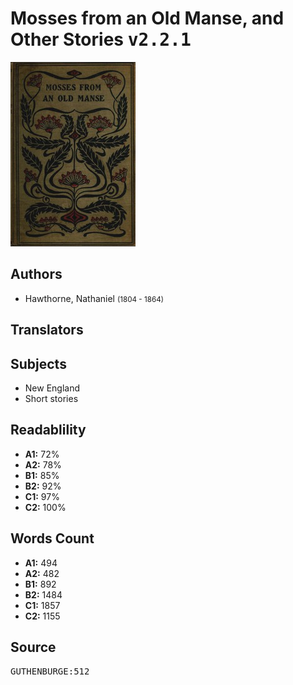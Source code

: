 # Mosses from an Old Manse, and Other Stories <kbd>v2.2.1</kbd>

![](./cover.medium.jpg "")

## Authors


 - Hawthorne, Nathaniel <small>(1804 - 1864)</small>

## Translators



## Subjects


 - New England
 - Short stories

## Readablility


 - **A1:** 72%
 - **A2:** 78%
 - **B1:** 85%
 - **B2:** 92%
 - **C1:** 97%
 - **C2:** 100%

## Words Count


 - **A1:** 494
 - **A2:** 482
 - **B1:** 892
 - **B2:** 1484
 - **C1:** 1857
 - **C2:** 1155

## Source


<kbd>GUTHENBURGE:512</kbd>
